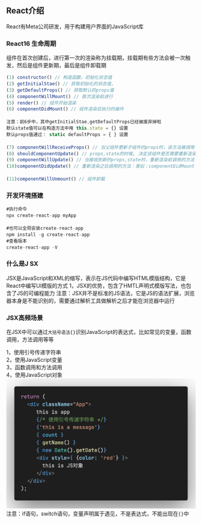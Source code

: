 ## React介绍
React有Meta公司研发，用于构建用户界面的JavaScript库

### React16 生命周期
组件在首次创建后，进行第一次的渲染称为挂载期，挂载期有些方法会被一次触发，然后是组件更新期，最后是组件卸载期

```js
(1) constructor() // 构造函数，初始化状态值
(2) getInitialStae() // 获取初始化的状态值， 
(3) getDefaultProps() // 获取默认的props值
(4) componentWillMount() // 首次渲染前进行
(5) render() // 组件开始渲染
(6) componentDidMount() // 组件渲染后执行的操作

注意：前6步中，其中getInitialStae,getDefaultProps已经被废弃掉啦
默认state值可以在构造方法中用 this.state = {} 设置
默认props值通过： static defaultProps = { } 设置

(7) componentWillReceiveProps() // 当父组件更新子组件的props时，该方法被调用
(8) shouldComponentUpdate() // props,state的时候, 决定该组件是否需要重新渲染执行的方法
(9) componentWillUpdate() // 当接收到新的props,state时，重新渲染前调用的方法：类似：componentWillMount
(10)componentDidUpdate() // 重新渲染之后调用的方法：类似：componentDidMount

(11)componentWillUnmount() // 组件卸载
```
### 开发环境搭建
```js
#执行命令
npx create-react-app myApp

#也可以全局安装create-react-app
npm install -g create-react-app
#查看版本
create-react-app -V
```

### 什么是J SX
 JSX是JavaScript和XML的缩写，表示在JS代码中编写HTML模版结构，它是React中编写UI模版的方式
 1，JSX的优势，包含了HMTL声明式模版写法，也包含了JS的可编程能力
 注意：JSX并不是标准的JS语法，它是JS的语法扩展，浏览器本身是不能识别的，需要通过解析工具做解析之后才能在浏览器中运行

### JSX高频场景
 在JSX中可以通过`大括号语法{}`识别JavaScript的表达式，比如常见的变量，函数调用，方法调用等等

 1，使用引号传递字符串<br />
 2，使用JavaScript变量<br />
 3，函数调用和方法调用<br />
 4，使用JavaScript对象<br />
 ![JSX高频场景](./jsx高频场景.png)
 注意：if语句，switch语句，变量声明属于遇见，不是表达式，不能出现在`{}`中
